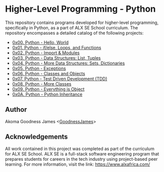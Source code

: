 # Higher-Level Programming - Python

This repository contains programs developed for higher-level programming, specifically in Python, as a part of ALX SE School curriculum. The repository encompasses a detailed catalog of the following projects:

- [0x00. Python - Hello, World](./0x00-python-hello_world)
- [0x01. Python - if/else, Loops, and Functions](./0x01-python-if_else_loops_functions)
- [0x02. Python - Import & Modules](./0x02-python-import_modules)
- [0x03. Python - Data Structures: List, Tuples](./0x03-python-data_structures)
- [0x04. Python - More Data Structures: Sets, Dictionaries](./0x04-python-more_data_structures)
- [0x05. Python - Exceptions](./0x05-python-exceptions)
- [0x06. Python - Classes and Objects](0x06-python-classes)
- [0x07. Python - Test Driven Development (TDD)](0x07-python-test_driven_development)
- [0x08. Python - More Classes](0x08-python-more_classes)
- [0x09. Python - Everything is Object](0x09-python-everything_is_object)
- [0x0A. Python - Python Inheritance](0x0A-python-inheritance)

## Author
Akoma Goodness James <[GoodnessJames](https://github.com/GoodnessJames)>

## Acknowledgements
All work contained in this project was completed as part of the curriculum for ALX SE School. ALX SE is a full-stack software
engineering program that prepares students for careers in the tech industry using project-based peer learning. For more information, visit the link: https://www.alxafrica.com/
